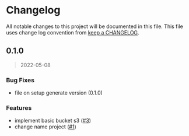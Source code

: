 # Changelog

All notable changes to this project will be documented in this file. This file uses change log convention from [keep a CHANGELOG](http://keepachangelog.com/en/0.3.0/).

<a name="0.1.0"></a>

## 0.1.0

> 2022-05-08

### Bug Fixes

- file on setup generate version (0.1.0)

### Features

- implement basic bucket s3 ([#3](https://github.com/hadenlabs/terraform-aws-s3-bucket/issues/3))
- change name project ([#1](https://github.com/hadenlabs/terraform-aws-s3-bucket/issues/1))

